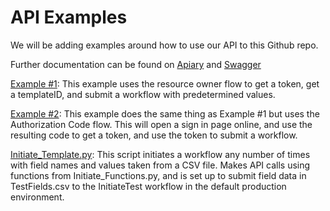 # API Examples

We will be adding examples around how to use our API to this Github repo.

Further documentation can be found on [Apiary](http://docs.thinksmart1.apiary.io/) and [Swagger](https://demo.tap.thinksmart.com/prod/api/swagger/ui/index)

[Example #1](https://github.com/ThinkSmart/API_Examples/blob/master/Example1.py): This example uses the resource owner flow to get a token, get a templateID, and submit a workflow with predetermined values.

[Example #2](https://github.com/ThinkSmart/API_Examples/blob/master/Example2.py): This example does the same thing as Example #1 but uses the Authorization Code flow. This will open a sign in page online, and use the resulting code to get a token, and use the token to submit a workflow.

[Initiate_Template.py](https://github.com/ThinkSmart/API_Examples/blob/master/Initiate_Template.py?ts=2): This script initiates a workflow any number of times with field names and values taken from a CSV file. Makes API calls using functions from Initiate_Functions.py, and is set up to submit field data in TestFields.csv to the InitiateTest workflow in the default production environment.
